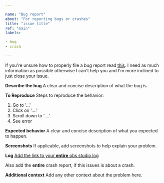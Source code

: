 ```yaml
---

name: "Bug report"
about: "For reporting bugs or crashes"
title: "issue title"
ref: "main"
labels:

- bug
- crash

---
```


If you're unsure how to properly file a bug report read [this](https://vrsal.xyz/issues).
I need as much information as possible otherwise I can't help you and I'm more inclined to
just close your issue.

**Describe the bug**
A clear and concise description of what the bug is.

**To Reproduce**
Steps to reproduce the behavior:
1. Go to '...'
2. Click on '....'
3. Scroll down to '....'
4. See error

**Expected behavior**
A clear and concise description of what you expected to happen.

**Screenshots**
If applicable, add screenshots to help explain your problem.

**Log**
[Add the link to your **entire** obs studio log](https://obsproject.com/forum/threads/please-post-a-log-with-your-issue-heres-how.23074/)

Also add the **entire** crash report, if this issues is about a crash.

**Additional context**
Add any other context about the problem here.
